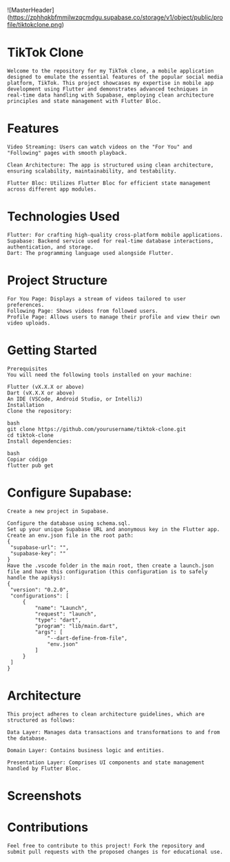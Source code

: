 ![MasterHeader] (https://zphhqkbfmmilwzqcmdgu.supabase.co/storage/v1/object/public/profile/tiktokclone.png)
# TikTok Clone
    Welcome to the repository for my TikTok clone, a mobile application designed to emulate the essential features of the popular social media platform, TikTok. This project showcases my expertise in mobile app development using Flutter and demonstrates advanced techniques in real-time data handling with Supabase, employing clean architecture principles and state management with Flutter Bloc.

# Features

    Video Streaming: Users can watch videos on the "For You" and "Following" pages with smooth playback.

    Clean Architecture: The app is structured using clean architecture, ensuring scalability, maintainability, and testability.

    Flutter Bloc: Utilizes Flutter Bloc for efficient state management across different app modules.

# Technologies Used
    Flutter: For crafting high-quality cross-platform mobile applications.
    Supabase: Backend service used for real-time database interactions, authentication, and storage.
    Dart: The programming language used alongside Flutter.
# Project Structure
    For You Page: Displays a stream of videos tailored to user preferences.
    Following Page: Shows videos from followed users.
    Profile Page: Allows users to manage their profile and view their own video uploads.

# Getting Started
    Prerequisites
    You will need the following tools installed on your machine:

    Flutter (vX.X.X or above)
    Dart (vX.X.X or above)
    An IDE (VSCode, Android Studio, or IntelliJ)
    Installation
    Clone the repository:

    bash
    git clone https://github.com/yourusername/tiktok-clone.git
    cd tiktok-clone
    Install dependencies:

    bash
    Copiar código
    flutter pub get

# Configure Supabase:

    Create a new project in Supabase.

    Configure the database using schema.sql.
    Set up your unique Supabase URL and anonymous key in the Flutter app.
    Create an env.json file in the root path:
    {
     "supabase-url": "",
     "supabase-key": ""
    }
    Have the .vscode folder in the main root, then create a launch.json file and have this configuration (this configuration is to safely handle the apikys):
    {
     "version": "0.2.0",
     "configurations": [
         {
             "name": "Launch",
             "request": "launch",
             "type": "dart",
             "program": "lib/main.dart",
             "args": [
                 "--dart-define-from-file",
                 "env.json"
             ]
         }
     ]
    }


# Architecture
    This project adheres to clean architecture guidelines, which are structured as follows:

    Data Layer: Manages data transactions and transformations to and from the database.

    Domain Layer: Contains business logic and entities.

    Presentation Layer: Comprises UI components and state management handled by Flutter Bloc.

# Screenshots


# Contributions
    Feel free to contribute to this project! Fork the repository and submit pull requests with the proposed changes is for educational use.

